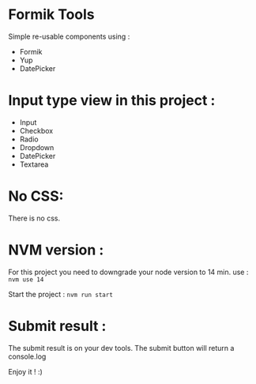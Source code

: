 # Formik Tools

Simple re-usable components using :

- Formik
- Yup
- DatePicker

# Input type view in this project :

- Input
- Checkbox
- Radio
- Dropdown
- DatePicker
- Textarea

# No CSS:

There is no css.

# NVM version :

For this project you need to downgrade your node version to 14 min.
use :
`nvm use 14`

Start the project : `nvm run start`

# Submit result :

The submit result is on your dev tools. The submit button will return a console.log

Enjoy it ! :)
